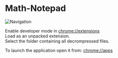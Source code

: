 # Math-Notepad

![Navigation](https://imgur.com/a/NDIx2Xc)

Enable developer mode in [chrome://extensions](chrome://extensions)<br />
Load as an unpacked extension.<br />
Select the folder containing all decrompressed files.<br />

To launch the application open it from: [chrome://apps](chrome://apps)
